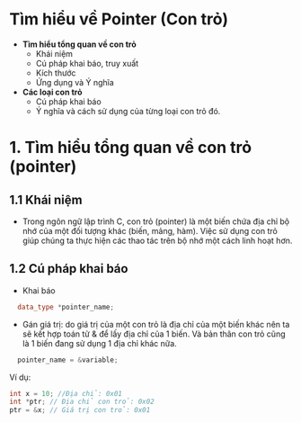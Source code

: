 # Tìm hiểu về Pointer (Con trỏ)
- **Tìm hiểu tổng quan về con trỏ**
  - Khái niệm
  - Cú pháp khai báo, truy xuất
  - Kích thước
  - Ứng dụng và Ý nghĩa
- **Các loại con trỏ**
  - Cú pháp khai báo
  - Ý nghĩa và cách sử dụng của từng loại con trỏ đó. 
# 1. Tìm hiểu tổng quan về con trỏ (pointer)
## 1.1 Khái niệm
- Trong ngôn ngữ lập trình C, con trỏ (pointer) là một biến chứa địa chỉ bộ nhớ của một đối tượng khác (biến, mảng, hàm). Việc sử dụng con trỏ giúp chúng ta thực hiện các thao tác trên bộ nhớ một cách linh hoạt hơn.
## 1.2 Cú pháp khai báo
- Khai báo

```cpp
  data_type *pointer_name;
```
- Gán giá trị: do giá trị của một con trỏ là địa chỉ của một biến khác nên ta sẽ kết hợp toán tử & để lấy địa chỉ của 1 biến. Và bản thân con trỏ cũng là 1 biến đang sử dụng 1 địa chỉ khác nữa.
```cpp
  pointer_name = &variable;
```

Ví dụ:

```cpp
int x = 10; //Địa chỉ: 0x01
int *ptr; // Địa chỉ con trỏ: 0x02
ptr = &x; // Giá trị con trỏ: 0x01
```
  
